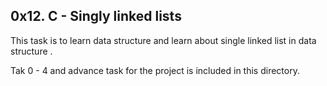 ## 0x12. C - Singly linked lists

This task is to learn data structure and learn about single linked list in data structure .

Tak 0 - 4 and advance task for the project is included in this directory.
